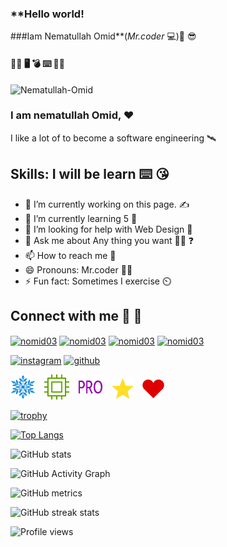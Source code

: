 

###   **Hello world!
###Iam Nematullah Omid**(*Mr.coder* :computer:)👋 :sunglasses:
####  👨‍🎓 🖥️   💣   ⌨️ 🧙‍♂️


<img src="https://i.ibb.co/f9CbCDg/Nematullah-Omid.png" alt="Nematullah-Omid" border="0">

### I am nematullah Omid, ❤️ 
I like a lot of to become a software engineering 🛰️

## Skills: I will be learn ⌨️ 😘

- 🔭 I’m currently working on this page.  ✍️
- 🌱 I’m currently learning 5 🥇
- 🤔 I’m looking for help with Web Design 🔭
- 💬 Ask me about Any thing you want  🙋‍♂️ ❓
- 📫 How to reach me 📲  
- 😄 Pronouns: Mr.coder 👨‍💻
- ⚡ Fun fact: Sometimes I exercise ⏲️
## Connect with me  🤙 📢
<p align="left">
<a href="https://codepen.io/nomid03" target="blank"><img align="center" src="https://raw.githubusercontent.com/rahuldkjain/github-profile-readme-generator/master/src/images/icons/Social/codepen.svg" alt="nomid03" height="30" width="40" /></a>
<a href="https://dev.to/nomid03" target="blank"><img align="center" src="https://raw.githubusercontent.com/rahuldkjain/github-profile-readme-generator/master/src/images/icons/Social/devto.svg" alt="nomid03" height="30" width="40" /></a>
<a href="https://linkedin.com/in/nomid03" target="blank"><img align="center" src="https://raw.githubusercontent.com/rahuldkjain/github-profile-readme-generator/master/src/images/icons/Social/linked-in-alt.svg" alt="nomid03" height="30" width="40" /></a>
<a href="https://stackoverflow.com/users/nomid03" target="blank"><img align="center" src="https://raw.githubusercontent.com/rahuldkjain/github-profile-readme-generator/master/src/images/icons/Social/stack-overflow.svg" alt="nomid03" height="30" width="40" /></a>
 
[<img src='https://cdn.jsdelivr.net/npm/simple-icons@3.0.1/icons/instagram.svg' alt='instagram' height='40'>](https://www.instagram.com/nomid03/)  [<img src='https://cdn.jsdelivr.net/npm/simple-icons@3.0.1/icons/github.svg' alt='github' height='40'>](https://github.com/nomid03) 


</p>
 


 

<a href='https://archiveprogram.github.com/'><img src='https://raw.githubusercontent.com/acervenky/animated-github-badges/master/assets/acbadge.gif' width='40' height='40'></a> <a href='https://docs.github.com/en/developers'><img src='https://raw.githubusercontent.com/acervenky/animated-github-badges/master/assets/devbadge.gif' width='40' height='40'></a> <a href='https://github.com/pricing'><img src='https://raw.githubusercontent.com/acervenky/animated-github-badges/master/assets/pro.gif' width='40' height='40'></a> <a href='https://stars.github.com/'><img src='https://raw.githubusercontent.com/acervenky/animated-github-badges/master/assets/starbadge.gif' width='35' height='35'></a> <a href='https://docs.github.com/en/github/supporting-the-open-source-community-with-github-sponsors'><img src='https://raw.githubusercontent.com/acervenky/animated-github-badges/master/assets/sponsorbadge.gif' width='35' height='35'></a> 

[![trophy](https://github-profile-trophy.vercel.app/?username=nomid03)](https://github.com/ryo-ma/github-profile-trophy)

[![Top Langs](https://github-readme-stats.vercel.app/api/top-langs/?username=nomid03)](https://github.com/anuraghazra/github-readme-stats)

![GitHub stats](https://github-readme-stats.vercel.app/api?username=nomid03&show_icons=true&count_private=true)  

![GitHub Activity Graph](https://activity-graph.herokuapp.com/graph?username=nomid03)  

![GitHub metrics](https://metrics.lecoq.io/nomid03)  

![GitHub streak stats](https://github-readme-streak-stats.herokuapp.com/?user=nomid03)  

![Profile views](https://gpvc.arturio.dev/nomid03)  

